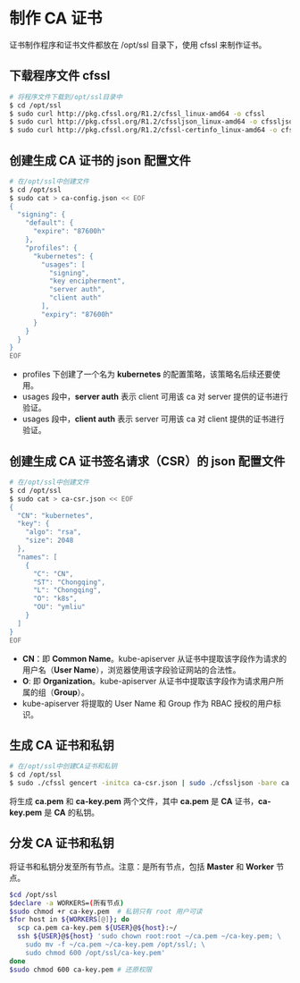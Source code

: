 # 制作 **CA** 证书

证书制作程序和证书文件都放在 /opt/ssl 目录下，使用 cfssl 来制作证书。

## 下载程序文件 cfssl

```bash
# 将程序文件下载到/opt/ssl目录中
$ cd /opt/ssl
$ sudo curl http://pkg.cfssl.org/R1.2/cfssl_linux-amd64 -o cfssl
$ sudo curl http://pkg.cfssl.org/R1.2/cfssljson_linux-amd64 -o cfssljson
$ sudo curl http://pkg.cfssl.org/R1.2/cfssl-certinfo_linux-amd64 -o cfssl-certinfo
```

## 创建生成 CA 证书的 json 配置文件

```bash
# 在/opt/ssl中创建文件
$ cd /opt/ssl
$ sudo cat > ca-config.json << EOF
{
  "signing": {
    "default": {
      "expire": "87600h"
    },
    "profiles": {
      "kubernetes": {
        "usages": [
          "signing",
          "key encipherment",
          "server auth",
          "client auth"
        ],
        "expiry": "87600h"
      }
    }
  }
}
EOF
```

- profiles 下创建了一个名为 **kubernetes** 的配置策略，该策略名后续还要使用。
- usages 段中，**server auth** 表示 client 可用该 ca 对 server 提供的证书进行验证。
- usages 段中，**client auth** 表示 server 可用该 ca 对 client 提供的证书进行验证。

## 创建生成 CA 证书签名请求（CSR）的 json 配置文件

```bash
# 在/opt/ssl中创建文件
$ cd /opt/ssl
$ sudo cat > ca-csr.json << EOF
{
  "CN": "kubernetes",
  "key": {
    "algo": "rsa",
    "size": 2048
  },
  "names": [
    {
      "C": "CN",
      "ST": "Chongqing",
      "L": "Chongqing",
      "O": "k8s",
      "OU": "ymliu"
    }
  ]
}
EOF
```

- **CN**：即 **Common Name**。kube-apiserver 从证书中提取该字段作为请求的用户名（**User Name**），浏览器使用该字段验证网站的合法性。
- **O**: 即 **Organization**。kube-apiserver 从证书中提取该字段作为请求用户所属的组（**Group**）。
- kube-apiserver 将提取的 User Name 和 Group 作为 RBAC 授权的用户标识。

## 生成 CA 证书和私钥

```bash
# 在/opt/ssl中创建CA证书和私钥
$ cd /opt/ssl
$ sudo ./cfssl gencert -initca ca-csr.json | sudo ./cfssljson -bare ca
```

将生成 **ca.pem** 和 **ca-key.pem** 两个文件，其中 **ca.pem** 是 **CA** 证书，**ca-key.pem** 是 **CA** 的私钥。

## 分发 CA 证书和私钥

将证书和私钥分发至所有节点。注意：是所有节点，包括 **Master** 和 **Worker** 节点。

```bash
$cd /opt/ssl
$declare -a WORKERS=(所有节点)
$sudo chmod +r ca-key.pem  # 私钥只有 root 用户可读
$for host in ${WORKERS[@]}; do
  scp ca.pem ca-key.pem ${USER}@${host}:~/
  ssh ${USER}@${host} 'sudo chown root:root ~/ca.pem ~/ca-key.pem; \
    sudo mv -f ~/ca.pem ~/ca-key.pem /opt/ssl/; \
    sudo chmod 600 /opt/ssl/ca-key.pem'
done
$sudo chmod 600 ca-key.pem # 还原权限
```
